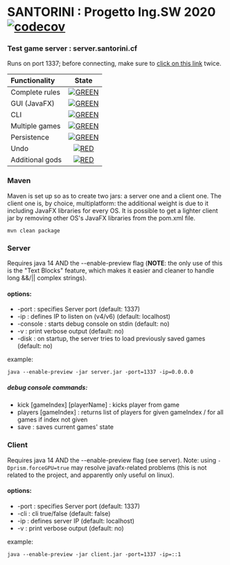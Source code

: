 # SANTORINI : Progetto Ing.SW 2020 [![codecov](https://codecov.io/gh/darklamp/ing-sw-2020-Secondari-Vela-Villa/branch/master/graph/badge.svg?token=PF3WCGV0B5)](https://codecov.io/gh/darklamp/ing-sw-2020-Secondari-Vela-Villa)

### Test game server : server.santorini.cf 
Runs on port 1337; before connecting, make sure to [click on this link](server.santorini.cf:1338) twice.


| Functionality | State |
|:-----------------------|:------------------------------------:|
| Complete rules | [![GREEN](https://placehold.it/15/44bb44/44bb44)](#) |
| GUI (JavaFX) | [![GREEN](https://placehold.it/15/44bb44/44bb44)](#) |
| CLI | [![GREEN](https://placehold.it/15/44bb44/44bb44)](#) |
| Multiple games | [![GREEN](https://placehold.it/15/44bb44/44bb44)](#) |
| Persistence | [![GREEN](https://placehold.it/15/44bb44/44bb44)](#) |
| Undo | [![RED](https://placehold.it/15/f03c15/f03c15)](#) |
| Additional gods | [![RED](https://placehold.it/15/f03c15/f03c15)](#) |


### Maven

Maven is set up so as to create two jars: a server one and a client one. The client one is, by choice, multiplatform:
the additional weight is due to it including JavaFX libraries for every OS. It is possible to get a lighter client jar by removing other OS's JavaFX libraries from the pom.xml file. 

```
mvn clean package
```

### Server
Requires java 14 AND the --enable-preview flag (**NOTE**: the only use of this is the "Text Blocks" feature, which makes it easier and cleaner to handle long &&/|| complex strings).

#### options:

* -port : specifies Server port            (default: 1337)
* -ip   : defines IP to listen on (v4/v6)  (default: localhost)
* -console : starts debug console on stdin (default: no)
* -v    : print verbose output  (default: no)
* -disk : on startup, the server tries to load previously saved games (default: no)

example:

```
java --enable-preview -jar server.jar -port=1337 -ip=0.0.0.0
```

##### debug console commands:

* kick [gameIndex] [playerName]    : kicks player from game
* players [gameIndex]              : returns list of players for given gameIndex / for all games if index not given
* save                             : saves current games' state

### Client

Requires java 14 AND the --enable-preview flag (see server). Note: using ```-Dprism.forceGPU=true``` may resolve javafx-related problems (this is not related to the project, and apparently only useful on linux). 

#### options:

* -port : specifies Server port (default: 1337)
* -cli  : cli true/false        (default: false)
* -ip   : defines server IP     (default: localhost)
* -v    : print verbose output  (default: no)

example: 

```
java --enable-preview -jar client.jar -port=1337 -ip=::1
```
